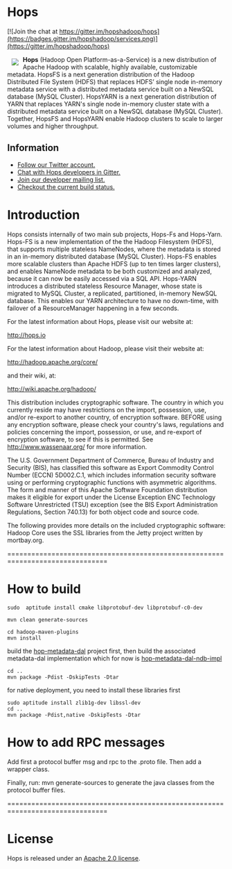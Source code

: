 # Hops

[![Join the chat at https://gitter.im/hopshadoop/hops](https://badges.gitter.im/hopshadoop/services.png)](https://gitter.im/hopshadoop/hops)

<a href=""><img src="http://www.hops.io/sites/default/files/hops-50x50.png" align="left" hspace="10" vspace="6"></a>

**Hops** (Hadoop Open Platform-as-a-Service) is a new distribution of Apache Hadoop with scalable, highly available, customizable metadata. HopsFS is a next generation distribution of the Hadoop Distributed File System (HDFS) that replaces HDFS’ single node in-memory metadata service with a distributed metadata service built on a NewSQL database (MySQL Cluster). HopsYARN is a next generation distribution of YARN that replaces YARN's single node in-memory cluster state  with a distributed metadata service built on a NewSQL database (MySQL Cluster). Together, HopsFS and HopsYARN enable Hadoop clusters to scale to larger volumes and higher throughput.

## Information

<ul>
<li><a href="https://twitter.com/hopshadoop">Follow our Twitter account.</a></li>
<li><a href="https://gitter.im/hopshadoop">Chat with Hops developers in Gitter.</a></li>
<li><a href="https://groups.google.com/forum/#!forum/hopshadoop">Join our developer mailing list.</a></li>
<li><a href="https://cloud17.sics.se/jenkins/view/develop/">Checkout the current build status.</a></li>
</ul>

Introduction
====
Hops consists internally of two main sub projects, Hops-Fs and Hops-Yarn. Hops-FS is a new implementation of the the Hadoop Filesystem (HDFS), that supports multiple stateless NameNodes, where the metadata is stored in an in-memory distributed database (MySQL Cluster). Hops-FS enables more scalable clusters than Apache HDFS (up to ten times larger clusters), and enables NameNode metadata to be both customized and analyzed, because it can now be easily accessed via a SQL API. Hops-YARN introduces a distributed stateless Resource Manager, whose state is migrated to MySQL Cluster, a replicated, partitioned, in-memory NewSQL database. This enables our YARN architecture to have no down-time, with failover of a ResourceManager happening in a few seconds. 

For the latest information about Hops, please visit our website at:

   http://hops.io

For the latest information about Hadoop, please visit their website at:

  http://hadoop.apache.org/core/

and their wiki, at:

   http://wiki.apache.org/hadoop/

This distribution includes cryptographic software.  The country in
which you currently reside may have restrictions on the import,
possession, use, and/or re-export to another country, of
encryption software.  BEFORE using any encryption software, please
check your country's laws, regulations and policies concerning the
import, possession, or use, and re-export of encryption software, to
see if this is permitted.  See <http://www.wassenaar.org/> for more
information.

The U.S. Government Department of Commerce, Bureau of Industry and
Security (BIS), has classified this software as Export Commodity
Control Number (ECCN) 5D002.C.1, which includes information security
software using or performing cryptographic functions with asymmetric
algorithms.  The form and manner of this Apache Software Foundation
distribution makes it eligible for export under the License Exception
ENC Technology Software Unrestricted (TSU) exception (see the BIS
Export Administration Regulations, Section 740.13) for both object
code and source code.

The following provides more details on the included cryptographic
software:
  Hadoop Core uses the SSL libraries from the Jetty project written
by mortbay.org.

===============================================================================

How to build
===
```
sudo  aptitude install cmake libprotobuf-dev libprotobuf-c0-dev

mvn clean generate-sources

cd hadoop-maven-plugins
mvn install
```
build the [hop-metadata-dal](https://github.com/hopshadoop/hops-metadata-dal) project first, then build the associated metadata-dal implementation which for now is [hop-metadata-dal-ndb-impl](https://github.com/hopshadoop/hops-metadata-dal-impl-ndb)

```
cd ..
mvn package -Pdist -DskipTests -Dtar
```
for native deployment, you need to install these libraries first
```
sudo aptitude install zlib1g-dev libssl-dev
cd ..
mvn package -Pdist,native -DskipTests -Dtar
```

How to add RPC messages
===
Add first a protocol buffer msg and rpc to the .proto file.
Then add a wrapper class.

Finally, run:
mvn generate-sources
to generate the java classes from the protocol buffer files.

===============================================================================

# License

Hops is released under an [Apache 2.0 license](LICENSE.txt).

